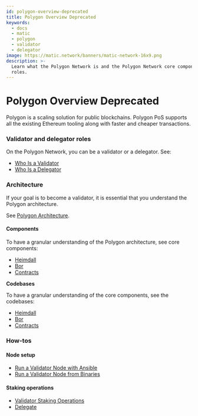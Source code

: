 ```yaml
---
id: polygon-overview-deprecated
title: Polygon Overview Deprecated
keywords:
  - docs
  - matic
  - polygon
  - validator
  - delegator
image: https://matic.network/banners/matic-network-16x9.png
description: >-
  Learn what the Polygon Network is and the Polygon Network core components and
  roles.
---
```


# Polygon Overview Deprecated

Polygon is a scaling solution for public blockchains. Polygon PoS supports all the existing Ethereum tooling along with faster and cheaper transactions.

### Validator and delegator roles

On the Polygon Network, you can be a validator or a delegator. See:

* [Who Is a Validator](../../../docs/validate/polygon-basics/who-is-validator/)
* [Who Is a Delegator](../../../docs/validate/polygon-basics/who-is-delegator/)

### Architecture

If your goal is to become a validator, it is essential that you understand the Polygon architecture.

See [Polygon Architecture](../../../docs/validate/validator/architecture/).

#### Components

To have a granular understanding of the Polygon architecture, see core components:

* [Heimdall](../../../docs/contribute/heimdall/overview/)
* [Bor](../../../docs/contribute/bor/overview/)
* [Contracts](../../../docs/contribute/contracts/stakingmanager/)

**Codebases**

To have a granular understanding of the core components, see the codebases:

* [Heimdall](https://github.com/maticnetwork/heimdall)
* [Bor](https://github.com/maticnetwork/bor)
* [Contracts](https://github.com/maticnetwork/contracts)

### How-tos

#### Node setup

* [Run a Validator Node with Ansible](../../../docs/validate/validate/run-validator-ansible/)
* [Run a Validator Node from Binaries](../../../docs/validate/validate/run-validator-binaries/)

#### Staking operations

* [Validator Staking Operations](../../../docs/validate/docs/validate/validate/validator-staking-operations/)
* [Delegate](../../../docs/validate/delegate/)
